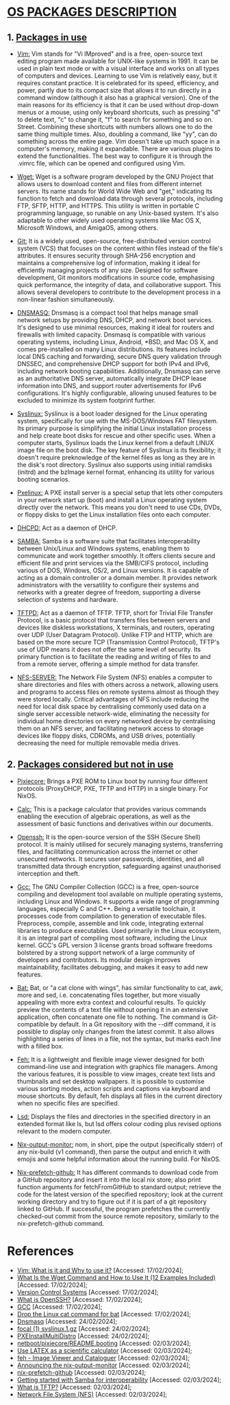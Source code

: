 # <u> **OS PACKAGES DESCRIPTION** </u>

## 1. <u> Packages in use </u>

* <u> Vim:</u>
Vim stands for "Vi IMproved" and is a free, open-source text editing program made available for UNIX-like systems in 1991. It can be used in plain text mode or with a visual interface and works on all types of computers and devices. Learning to use Vim is relatively easy, but it requires constant practice. It is celebrated for its speed, efficiency, and power, partly due to its compact size that allows it to run directly in a command window (although it also has a graphical version). One of the main reasons for its efficiency is that it can be used without drop-down menus or a mouse, using only keyboard shortcuts, such as pressing "d" to delete text, "c" to change it, "f" to search for something and so on. Street. Combining these shortcuts with numbers allows one to do the same thing multiple times. Also, doubling a command, like "yy", can do something across the entire page.
Vim doesn't take up much space in a computer's memory, making it expandable. There are various plugins to extend the functionalities. The best way to configure it is through the .vimrc file, which can be opened and configured using Vim.

* <u> Wget:</u>
Wget is a software program developed by the GNU Project that allows users to download content and files from different internet servers. Its name stands for World Wide Web and "get," indicating its function to fetch and download data through several protocols, including FTP, SFTP, HTTP, and HTTPS.
This utility is written in portable C programming language, so runable on any Unix-based system. It's also adaptable to other widely used operating systems like Mac OS X, Microsoft Windows, and AmigaOS, among others.

* <u> Git:</u>
It is a widely used, open-source, free-distributed version control system (VCS) that focuses on the content within files instead of the file's attributes. It ensures security through SHA-256 encryption and maintains a comprehensive log of information, making it ideal for efficiently managing projects of any size. Designed for software development, Git monitors modifications in source code, emphasising quick performance, the integrity of data, and collaborative support. This allows several developers to contribute to the development process in a non-linear fashion simultaneously.

* <u> DNSMASQ:</u>
Dnsmasq is a compact tool that helps manage small network setups by providing DNS, DHCP, and network boot services. It's designed to use minimal resources, making it ideal for routers and firewalls with limited capacity. Dnsmasq is compatible with various operating systems, including Linux, Android, *BSD, and Mac OS X, and comes pre-installed on many Linux distributions. Its features include local DNS caching and forwarding, secure DNS query validation through DNSSEC, and comprehensive DHCP support for both IPv4 and IPv6, including network booting capabilities. Additionally, Dnsmasq can serve as an authoritative DNS server, automatically integrate DHCP lease information into DNS, and support router advertisements for IPv6 configurations. It's highly configurable, allowing unused features to be excluded to minimize its system footprint further.

* <u> Syslinux:</u>
Syslinux is a boot loader designed for the Linux operating system, specifically for use with the MS-DOS/Windows FAT filesystem. Its primary purpose is simplifying the initial Linux installation process and help create boot disks for rescue and other specific uses. When a computer starts, Syslinux loads the Linux kernel from a default LINUX image file on the boot disk. The key feature of Syslinux is its flexibility; it doesn't require preknowledge of the kernel files as long as they are in the disk's root directory. Syslinux also supports using initial ramdisks (initrd) and the bzImage kernel format, enhancing its utility for various booting scenarios.

* <u> Pxelinux:</u>
A PXE install server is a special setup that lets other computers in your network start up (boot) and install a Linux operating system directly over the network. This means you don't need to use CDs, DVDs, or floppy disks to get the Linux installation files onto each computer.

* <u> DHCPD:</u>
Act as a daemon of DHCP.

* <u> SAMBA:</u>
Samba is a software suite that facilitates interoperability between Unix/Linux and Windows systems, enabling them to communicate and work together smoothly. It offers clients secure and efficient file and print services via the SMB/CIFS protocol, including various of DOS, Windows, OS/2, and Linux versions. It is capable of acting as a domain controller or a domain member. It provides network administrators with the versatility to configure their systems and networks with a greater degree of freedom, supporting a diverse selection of systems and hardware.

* <u> TFTPD:</u>
Act as a daemon of TFTP. TFTP, short for Trivial File Transfer Protocol, is a basic protocol that transfers files between servers and devices like diskless workstations, X terminals, and routers, operating over UDP (User Datagram Protocol). Unlike FTP and HTTP, which are based on the more secure TCP (Transmission Control Protocol), TFTP's use of UDP means it does not offer the same level of security. Its primary function is to facilitate the reading and writing of files to and from a remote server, offering a simple method for data transfer.

* <u> NFS-SERVER:</u>
The Network File System (NFS) enables a computer to share directories and files with others across a network, allowing users and programs to access files on remote systems almost as though they were stored locally. Critical advantages of NFS include reducing the need for local disk space by centralising commonly used data on a single server accessible network-wide, eliminating the necessity for individual home directories on every networked device by centralising them on an NFS server, and facilitating network access to storage devices like floppy disks, CDROMs, and USB drives, potentially decreasing the need for multiple removable media drives.

## 2. <u> Packages considered but not in use </u>

* <u> Pixiecore:</u>
Brings a PXE ROM to Linux boot by running four different protocols (ProxyDHCP, PXE, TFTP and HTTP) in a single binary. For NixOS.

* <u> Calc:</u>
This is a package calculator that provides various commands enabling the execution of algebraic operations, as well as the assessment of basic functions and derivatives within our documents.

* <u> Openssh:</u>
It is the open-source version of the SSH (Secure Shell) protocol. It is mainly utilised for securely managing systems, transferring files, and facilitating communication across the internet or other unsecured networks. It secures user passwords, identities, and all transmitted data through encryption, safeguarding against unauthorised interception and theft.

* <u> Gcc:</u>
The GNU Compiler Collection (GCC) is a free, open-source compiling and development tool available on multiple operating systems, including Linux and Windows. It supports a wide range of programming languages, especially C and C++.
Being a versatile toolchain, it processes code from compilation to generation of executable files. Preprocess, compile, assemble and link code, integrating external libraries to produce executables. Used primarily in the Linux ecosystem, it is an integral part of compiling most software, including the Linux kernel. GCC's GPL version 3 license grants broad software freedoms bolstered by a strong support network of a large community of developers and contributors. Its modular design improves maintainability, facilitates debugging, and makes it easy to add new features.

* <u> Bat:</u>
Bat, or "a cat clone with wings", has similar functionality to cat, awk, more and sed, i.e. concatenating files together, but more visually appealing with more extra context and colourful results. To quickly preview the contents of a text file without opening it in an extensive application, often concatenate one file to nothing. The command is Git-compatible by default. In a Git repository with the --diff command, it is possible to display only changes from the latest commit. It also allows highlighting a series of lines in a file, not the syntax, but marks each line with a filled box.

* <u> Feh:</u>
It is a lightweight and flexible image viewer designed for both command-line use and integration with graphics file managers. Among the various features, it is possible to view images, create text lists and thumbnails and set desktop wallpapers. It is possible to customise various sorting modes, action scripts and captions via keyboard and mouse shortcuts. By default, feh displays all files in the current directory when no specific files are specified.

* <u> Lsd:</u>
Displays the files and directories in the specified directory in an extended format like ls, but lsd offers colour coding plus revised options relevant to the modern computer.

* <u> Nix-output-monitor:</u>
nom, in short, pipe the output (specifically stderr) of any nix-build (v1 command), then parse the output and enrich it with emojis and some helpful information about the running build. For NixOS.

* <u> Nix-prefetch-github:</u>
It has different commands to download code from a GitHub repository and insert it into the local nix store; also print function arguments for fetchFromGitHub to standard output; retrieve the code for the latest version of the specified repository; look at the current working directory and try to figure out if it is part of a git repository linked to GitHub. If successful, the program prefetches the currently checked-out commit from the source remote repository, similarly to the nix-prefetch-github command.

# References
- [Vim: What is it and Why to use it?](https://www.loginradius.com/blog/engineering/vim-getting-started/) [Accessed: 17/02/2024];
- [What Is the Wget Command and How to Use It (12 Examples Included)](https://www.hostinger.com/tutorials/wget-command-examples/) [Accessed: 17/02/2024];
- [Version Control Systems](https://teachingmaterial.github.io/ELEE1149-Lectures/content/VersionControlSystems/versionControlSystem.html) [Accessed: 17/02/2024];
- [What is OpenSSH?](https://www.ssh.com/academy/ssh/openssh#what-is-openssh?) [Accessed: 17/02/2024];
- [GCC](https://www.incredibuild.com/integrations/gcc#:~:text=What%20is%20GCC%3F-,The%20GNU%20Compiler%20Collection%2C%20commonly%20known%20as%20GCC%2C%20is%20a,Go%2C%20Fortran%2C%20and%20D.) [Accessed: 17/02/2024];
- [Drop the Linux cat command for bat](https://www.redhat.com/sysadmin/linux-bat-command#:~:text=Bat%2C%20known%20as%20%22a%20cat,on%20Linux%20concatenates%20files%20together.) [Accessed: 17/02/2024];
- [Dnsmasq](https://thekelleys.org.uk/dnsmasq/doc.html) [Accessed: 24/02/2024];
- [focal (1) syslinux.1.gz](https://manpages.ubuntu.com/manpages/focal/man1/syslinux.1.html#description) [Accessed: 24/02/2024];
- [PXEInstallMultiDistro](https://help.ubuntu.com/community/PXEInstallMultiDistro#:~:text=A%20PXE%20install%20server%20allows,%2C%20boot%20floppy%20images%2C%20etc.) [Accessed: 24/02/2024];
- [netboot/pixiecore/README.booting](https://github.com/danderson/netboot/blob/main/pixiecore/README.booting.md) [Accessed: 02/03/2024];
- [Use LATEX as a scientific calculator](https://www.ctan.org/pkg/calculator#:~:text=The%20calculator%20and%20calculus%20packages,and%20derivatives%20in%20our%20documents.) [Accessed: 02/03/2024];
- [feh - Image Viewer and Cataloguer](https://github.com/derf/feh?tab=readme-ov-file#feh---image-viewer-and-cataloguer) [Accessed: 02/03/2024];
- [Announcing the nix-output-monitor](https://discourse.nixos.org/t/announcing-the-nix-output-monitor/11672) [Accessed: 02/03/2024];
- [nix-prefetch-github](https://github.com/seppeljordan/nix-prefetch-github) [Accessed: 02/03/2024];
- [Getting started with Samba for interoperability](https://www.redhat.com/sysadmin/getting-started-samba) [Accessed: 02/03/2024];
- [What is TFTP?](https://www.spiceworks.com/it-articles/what-is-tftp/) [Accessed: 02/03/2024];
- [Network File System (NFS)](https://ubuntu.com/server/docs/service-nfs) [Accessed: 02/03/2024];
